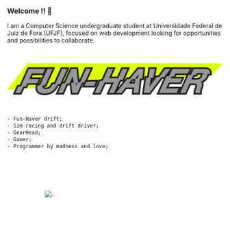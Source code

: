 ### Welcome !! :metal:

I am a Computer Science undergraduate student at Universidade Federal de Juiz de Fora (UFJF), focused on web development looking for opportunities and possibilities to collaborate.

<img alt="funhave" src="public/funhave.png" />

```
- Fun-Haver drift;
- Sim racing and drift driver;
- GearHead;
- Gamer;
- Programmer by madness and love;
```

<p align="center">
  <a href="https://github.com/yaghomattos/github-readme-stats">
    <img align="center" src="https://github-readme-stats.vercel.app/api?username=yaghomattos&count_private=true&show_icons=true&theme=chartreuse-dark" width="438px" />
  </a>

  <a href="https://github.com/yaghomattos/github-stats">
    <img align="center" src="https://github.com/yaghomattos/github-stats/blob/master/generated/languages.svg" height="180px"/>
  </a>
</p>  


<!--
![](https://github.com/yaghomattos/github-stats/blob/master/generated/overview.svg)

![Top Langs](https://github-readme-stats.vercel.app/api/top-langs/?username=yaghomattos&layout=compact&theme=tokyonight)

![](https://github-readme-stats.vercel.app/api?username=yaghomattos&count_private=true&show_icons=true&theme=tokyonight)

**YaghoMattos/YaghoMattos** is a ✨ _special_ ✨ repository because its `README.md` (this file) appears on your GitHub profile.

Here are some ideas to get you started:

- 🔭 I’m currently working on ...
- 🌱 I’m currently learning ...
- 👯 I’m looking to collaborate on ...
- 🤔 I’m looking for help with ...
- 💬 Ask me about ...
- 📫 How to reach me: ...
- 😄 Pronouns: ...
- ⚡ Fun fact: ...
-->
